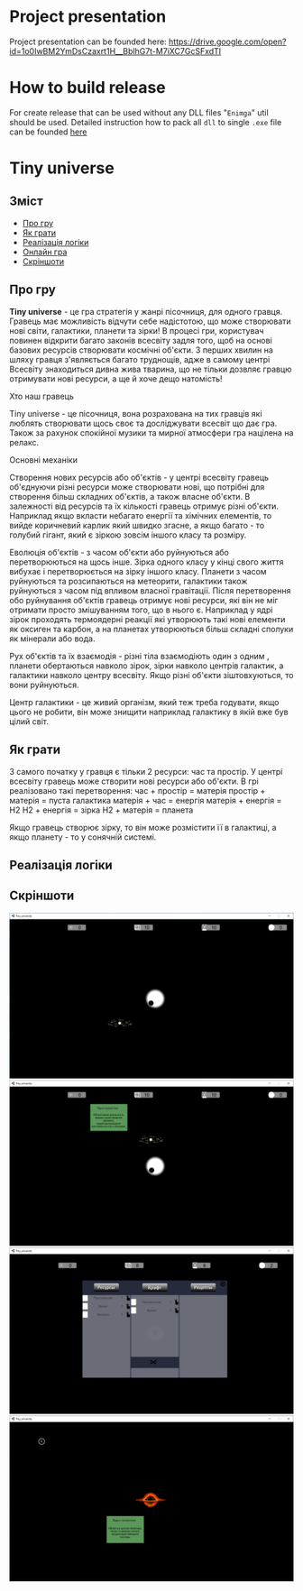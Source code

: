 # Project presentation
Project presentation can be founded here: https://drive.google.com/open?id=1o0IwBM2YmDsCzaxrt1H__BblhG7t-M7iXC7GcSFxdTI


# How to build release
For create release that can be used without any DLL files "`Enimga`" util should be used.
Detailed instruction how to pack all `dll` to single `.exe` file can be founded [here](https://unitycoder.com/blog/2019/05/09/creating-single-exe-from-unity-build-files/)


# Tiny universe

## Зміст
<!--ts-->
   * [Про гру](#про-гру)
   * [Як грати](#як-грати)
   * [Реалізація логіки](#реалізація-логіки)
   * [Онлайн гра](#онлайн-гра)
   * [Cкріншоти](#скріншоти)
<!--te-->

## Про гру
**Tiny universe** - це гра стратегія у жанрі пісочниця, для одного гравця. Гравець має можливість відчути себе надістотою, що може створювати нові світи, галактики, планети та зірки! В процесі гри, користувач повинен відкрити багато законів всесвіту задля того, щоб на основі базових ресурсів створювати космічні об'єкти. З перших хвилин на шляху гравця з'являється багато труднощів, адже в самому центрі Всесвіту знаходиться дивна жива тварина, що не тільки дозвляє гравцю отримувати нові ресурси, а ще й хоче дещо натомість! 

 Хто наш гравець
  
Tiny universe - це пісочниця, вона розрахована на тих гравців які люблять створювати щось своє та досліджувати всесвіт що дає гра. Також 
за рахунок спокійної музики та мирної атмосфери гра націлена на релакс.


 Основні механіки
  
  Створення нових ресурсів або об'єктів - у центрі всесвіту гравець об'єднуючи різні ресурси може створювати нові, що потрібні
для створення більш складних об'єктів, а також власне об'єкти. В залежності від ресурсів та їх кількості гравець отримує різні об'єкти.
Наприклад якщо вкласти небагато енергії та хімічних елементів, то вийде коричневий карлик який швидко згасне, а якщо багато - то голубий
гігант, який є зіркою зовсім іншого класу та розміру.

  Еволюція об'єктів - з часом об'єкти або руйнуються або перетворюються на щось інше. Зірка одного класу у кінці свого життя вибухає 
і перетворюється на зірку іншого класу. Планети з часом руйнуються та розсипаються на метеорити, галактики також руйнуються з часом під 
впливом власної гравітації. Після перетворення обо руйнування об'єктів гравець отримує нові ресурси, які він не міг отримати просто
змішуванням того, що в нього є. Наприклад у ядрі зірок проходять термоядерні реакції які утворюють такі нові елементи як оксиген та карбон,
а на планетах утворюються більш складні сполуки як мінерали або вода.

  Рух об'єктів та їх взаємодія - різні тіла взаємодіють один з одним , планети обертаються навколо зірок, зірки навколо центрів галактик, 
а галактики навколо центру всесвіту. Якщо різні об'єкти зіштовхуються, то вони руйнуються.

  Центр галактики - це живий організм, який теж треба годувати, якщо цього не робити, він може знищити наприклад галактику в якій вже був цілий світ.
  
## Як грати
 З самого початку у гравця є тільки 2 ресурси: час та простір. У центрі всесвіту гравець може створити нові ресурси або об'єкти. В грі реалізовано такі перетворення:
час + простір = матерія
простір + матерія = пуста галактика
матерія + час = енергія
матерія + енергія = Н2
Н2 + енергія = зірка
H2 + матерія = планета

Якщо гравець створює зірку, то він може розмістити її в галактиці, а якщо планету - то у сонячній системі.

## Реалізація логіки


## Cкріншоти
![](./Tiny_universe_screenshot_01.png)
![](./Tiny_universe_screenshot_02.png)
![](./Tiny_universe_screenshot_03.png)
![](./Tiny_universe_screenshot_04.png)
